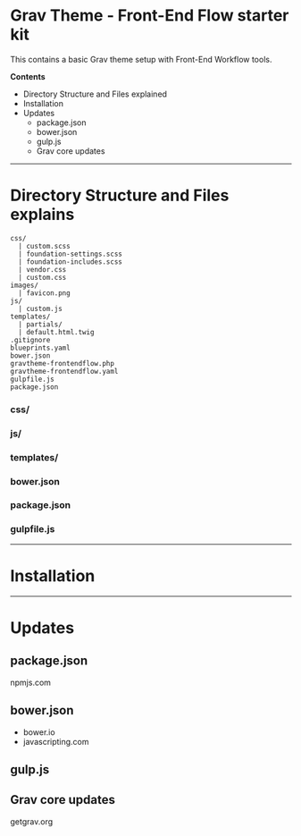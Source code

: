 # Grav Theme - Front-End Flow starter kit

This contains a basic Grav theme setup with Front-End Workflow tools.

**Contents**

- Directory Structure and Files explained
- Installation
- Updates
  * package.json
  * bower.json
  * gulp.js
  * Grav core updates

-----

# Directory Structure and Files explains

```
css/
  | custom.scss
  | foundation-settings.scss
  | foundation-includes.scss
  | vendor.css
  | custom.css
images/
  | favicon.png
js/
  | custom.js
templates/
  | partials/
  | default.html.twig
.gitignore
blueprints.yaml
bower.json
gravtheme-frontendflow.php
gravtheme-frontendflow.yaml
gulpfile.js
package.json
```

### css/

### js/

### templates/

### bower.json

### package.json

### gulpfile.js

-----

# Installation

-----

# Updates

## package.json

npmjs.com



## bower.json

- bower.io
- javascripting.com



## gulp.js



## Grav core updates

getgrav.org
